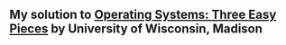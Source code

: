 ## My solution to [Operating Systems: Three Easy Pieces](https://pages.cs.wisc.edu/~remzi/Classes/537/Spring2018/) by **University of Wisconsin, Madison**


